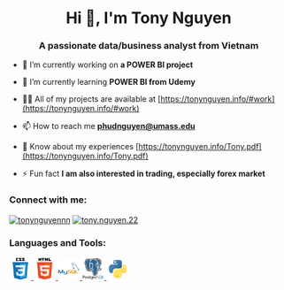 <h1 align="center">Hi 👋, I'm Tony Nguyen</h1>
<h3 align="center">A passionate data/business analyst from Vietnam</h3>

- 🔭 I’m currently working on **a POWER BI project**

- 🌱 I’m currently learning **POWER BI from Udemy**

- 👨‍💻 All of my projects are available at [https://tonynguyen.info/#work](https://tonynguyen.info/#work)

- 📫 How to reach me **phudnguyen@umass.edu**

- 📄 Know about my experiences [https://tonynguyen.info/Tony.pdf](https://tonynguyen.info/Tony.pdf)

- ⚡ Fun fact **I am also interested in trading, especially forex market**

<h3 align="left">Connect with me:</h3>
<p align="left">
<a href="https://linkedin.com/in/tonynguyennn" target="blank"><img align="center" src="https://raw.githubusercontent.com/rahuldkjain/github-profile-readme-generator/master/src/images/icons/Social/linked-in-alt.svg" alt="tonynguyennn" height="30" width="40" /></a>
<a href="https://instagram.com/tony.nguyen.22" target="blank"><img align="center" src="https://raw.githubusercontent.com/rahuldkjain/github-profile-readme-generator/master/src/images/icons/Social/instagram.svg" alt="tony.nguyen.22" height="30" width="40" /></a>
</p>

<h3 align="left">Languages and Tools:</h3>
<p align="left"> <a href="https://www.w3schools.com/css/" target="_blank" rel="noreferrer"> <img src="https://raw.githubusercontent.com/devicons/devicon/master/icons/css3/css3-original-wordmark.svg" alt="css3" width="40" height="40"/> </a> <a href="https://www.w3.org/html/" target="_blank" rel="noreferrer"> <img src="https://raw.githubusercontent.com/devicons/devicon/master/icons/html5/html5-original-wordmark.svg" alt="html5" width="40" height="40"/> </a> <a href="https://www.mysql.com/" target="_blank" rel="noreferrer"> <img src="https://raw.githubusercontent.com/devicons/devicon/master/icons/mysql/mysql-original-wordmark.svg" alt="mysql" width="40" height="40"/> </a> <a href="https://www.postgresql.org" target="_blank" rel="noreferrer"> <img src="https://raw.githubusercontent.com/devicons/devicon/master/icons/postgresql/postgresql-original-wordmark.svg" alt="postgresql" width="40" height="40"/> </a> <a href="https://www.python.org" target="_blank" rel="noreferrer"> <img src="https://raw.githubusercontent.com/devicons/devicon/master/icons/python/python-original.svg" alt="python" width="40" height="40"/> </a> </p>

